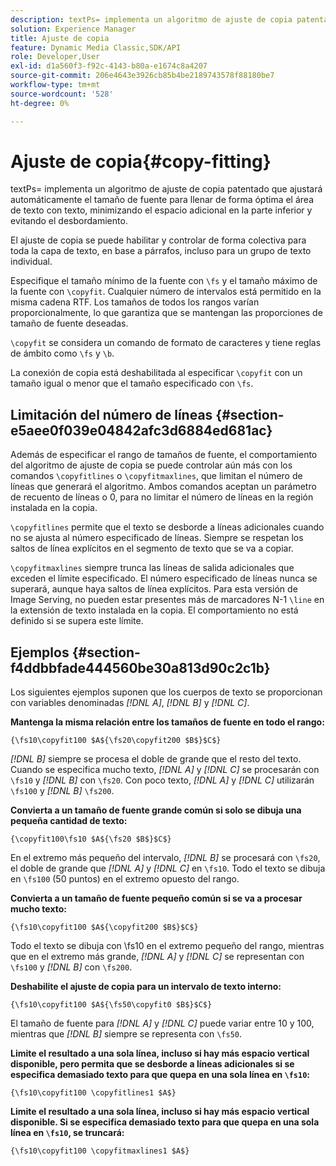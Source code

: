 ```yaml
---
description: textPs= implementa un algoritmo de ajuste de copia patentado que ajustará automáticamente el tamaño de fuente para llenar de forma óptima el área de texto con texto, minimizando el espacio adicional en la parte inferior y evitando el desbordamiento.
solution: Experience Manager
title: Ajuste de copia
feature: Dynamic Media Classic,SDK/API
role: Developer,User
exl-id: d1a560f3-f92c-4143-b80a-e1674c8a4207
source-git-commit: 206e4643e3926cb85b4be2189743578f88180be7
workflow-type: tm+mt
source-wordcount: '528'
ht-degree: 0%

---
```


# Ajuste de copia{#copy-fitting}

textPs= implementa un algoritmo de ajuste de copia patentado que ajustará automáticamente el tamaño de fuente para llenar de forma óptima el área de texto con texto, minimizando el espacio adicional en la parte inferior y evitando el desbordamiento.

El ajuste de copia se puede habilitar y controlar de forma colectiva para toda la capa de texto, en base a párrafos, incluso para un grupo de texto individual.

Especifique el tamaño mínimo de la fuente con `\fs` y el tamaño máximo de la fuente con `\copyfit`. Cualquier número de intervalos está permitido en la misma cadena RTF. Los tamaños de todos los rangos varían proporcionalmente, lo que garantiza que se mantengan las proporciones de tamaño de fuente deseadas.

`\copyfit` se considera un comando de formato de caracteres y tiene reglas de ámbito como  `\fs` y  `\b`.

La conexión de copia está deshabilitada al especificar `\copyfit` con un tamaño igual o menor que el tamaño especificado con `\fs`.

## Limitación del número de líneas {#section-e5aee0f039e04842afc3d6884ed681ac}

Además de especificar el rango de tamaños de fuente, el comportamiento del algoritmo de ajuste de copia se puede controlar aún más con los comandos `\copyfitlines` o `\copyfitmaxlines`, que limitan el número de líneas que generará el algoritmo. Ambos comandos aceptan un parámetro de recuento de líneas o 0, para no limitar el número de líneas en la región instalada en la copia.

`\copyfitlines` permite que el texto se desborde a líneas adicionales cuando no se ajusta al número especificado de líneas. Siempre se respetan los saltos de línea explícitos en el segmento de texto que se va a copiar.

`\copyfitmaxlines` siempre trunca las líneas de salida adicionales que exceden el límite especificado. El número especificado de líneas nunca se superará, aunque haya saltos de línea explícitos. Para esta versión de Image Serving, no pueden estar presentes más de marcadores N-1 `\line` en la extensión de texto instalada en la copia. El comportamiento no está definido si se supera este límite.

## Ejemplos {#section-f4ddbbfade444560be30a813d90c2c1b}

Los siguientes ejemplos suponen que los cuerpos de texto se proporcionan con variables denominadas *[!DNL $A$]*, *[!DNL $B$]* y *[!DNL $C$]*.

**Mantenga la misma relación entre los tamaños de fuente en todo el rango:**

`{\fs10\copyfit100 $A${\fs20\copyfit200 $B$}$C$}`

*[!DNL $B$]* siempre se procesa el doble de grande que el resto del texto. Cuando se especifica mucho texto, *[!DNL $A$]* y *[!DNL $C$]* se procesarán con `\fs10` y *[!DNL $B$]* con `\fs20`. Con poco texto, *[!DNL $A$]* y *[!DNL $C$]* utilizarán `\fs100` y *[!DNL $B$]* `\fs200`.

**Convierta a un tamaño de fuente grande común si solo se dibuja una pequeña cantidad de texto:**

`{\copyfit100\fs10 $A${\fs20 $B$}$C$}`

En el extremo más pequeño del intervalo, *[!DNL $B$]* se procesará con `\fs20`, el doble de grande que *[!DNL $A$]* y *[!DNL $C$]* en `\fs10`. Todo el texto se dibuja en `\fs100` (50 puntos) en el extremo opuesto del rango.

**Convierta a un tamaño de fuente pequeño común si se va a procesar mucho texto:**

`{\fs10\copyfit100 $A${\copyfit200 $B$}$C$}`

Todo el texto se dibuja con \fs10 en el extremo pequeño del rango, mientras que en el extremo más grande, *[!DNL $A$]* y *[!DNL $C$]* se representan con `\fs100` y *[!DNL $B$]* con `\fs200`.

**Deshabilite el ajuste de copia para un intervalo de texto interno:**

`{\fs10\copyfit100 $A${\fs50\copyfit0 $B$}$C$}`

El tamaño de fuente para *[!DNL $A$]* y *[!DNL $C$]* puede variar entre 10 y 100, mientras que *[!DNL $B$]* siempre se representa con `\fs50`.

**Limite el resultado a una sola línea, incluso si hay más espacio vertical disponible, pero permita que se desborde a líneas adicionales si se especifica demasiado texto para que quepa en una sola línea en  `\fs10`:**

`{\fs10\copyfit100 \copyfitlines1 $A$}`

**Limite el resultado a una sola línea, incluso si hay más espacio vertical disponible. Si se especifica demasiado texto para que quepa en una sola línea en `\fs10`, se truncará:**

`{\fs10\copyfit100 \copyfitmaxlines1 $A$}`
